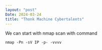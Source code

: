 ```yaml
---
layout: "post"
Date: 2024-03-24
title: "Thonk Machine Cybertalents"
---
```


We can start with nmap scan with command

`nmap -Pn -sV IP -p- -vvvv`
